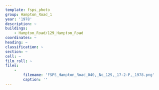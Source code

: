 ```yaml
---
template: fsps_photo
group: Hampton_Road_1
year: '1978'
description: ~
buildings:
    - Hampton_Road/129_Hampton_Road
coordinates: ~
heading: ~
classification: ~
section: ~
cell: ~
film_roll: ~
files:
    -
        filename: 'FSPS_Hampton_Road_040,_No_129,_17-2-P,_1978.png'
        caption: ''
---
```

